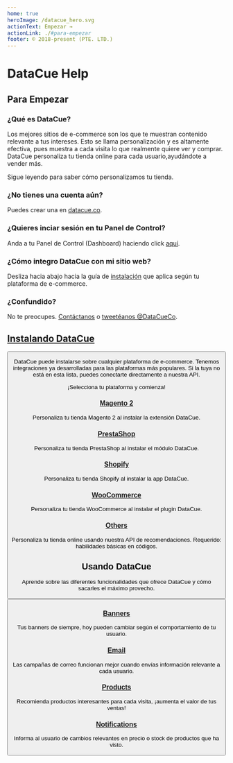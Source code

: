 ```yaml
---
home: true
heroImage: /datacue_hero.svg
actionText: Empezar →
actionLink: ./#para-empezar
footer: © 2018-present (PTE. LTD.)
---
```


# DataCue Help

## Para Empezar

### ¿Qué es DataCue?

Los mejores sitios de e-commerce son los que te muestran contenido relevante a tus intereses. Esto se llama personalización y es altamente efectiva, pues muestra a cada visita lo que realmente quiere ver y comprar. DataCue personaliza tu tienda online para cada usuario,ayudándote a vender más. 

Sigue leyendo para saber cómo personalizamos tu tienda. 

### ¿No tienes una cuenta aún?

Puedes crear una en [datacue.co](https://app.datacue.co/es/sign-up).

### ¿Quieres inciar sesión en tu Panel de Control?

Anda a tu Panel de Control (Dashboard) haciendo click [aquí](https://app.datacue.co/).

### ¿Cómo integro DataCue con mi sitio web?

Desliza hacia abajo hacia la guía de [instalación](#installing-datacue) que aplica según tu plataforma de e-commerce. 

### ¿Confundido?

No te preocupes. [Contáctanos](https://datacue.co/contact) o [tweetéanos @DataCueCo](https://twitter.com/datacueco).

## [Instalando DataCue](/install)

<Button text="Guía de Instalación" link="/install" />

DataCue puede instalarse sobre cualquier plataforma de e-commerce. Tenemos integraciones ya desarrolladas para las plataformas más populares. Si la tuya no está en esta lista, puedes conectarte directamente a nuestra API. 

¡Selecciona tu plataforma y comienza!

### [Magento 2](/install/magento)

Personaliza tu tienda Magento 2 al instalar la extensión DataCue.

### [PrestaShop](/install/prestashop/)

Personaliza tu tienda PrestaShop al instalar el módulo DataCue.

### [Shopify](/install/shopify/)

Personaliza tu tienda Shopify al instalar la app DataCue.

### [WooCommerce](/install/woocommerce/)

Personaliza tu tienda WooCommerce al instalar el plugin DataCue.

### [Others](/custom/)

Personaliza tu tienda online usando nuestra API de recomendaciones. Requerido: habilidades básicas en códigos.


## Usando DataCue

Aprende sobre las diferentes funcionalidades que ofrece DataCue y cómo sacarles el máximo provecho. 

<Button text="Guía de Usuario" link="/guide" />

### [Banners](/banners)

Tus banners de siempre, hoy pueden cambiar según el comportamiento de tu usuario. 

### [Email](/email)

Las campañas de correo funcionan mejor cuando envías información relevante a cada usuario.

### [Products](/products)

Recomienda productos interesantes para cada visita, ¡aumenta el valor de tus ventas!

### [Notifications](/notifications/)

Informa al usuario de cambios relevantes en precio o stock de productos que ha visto.